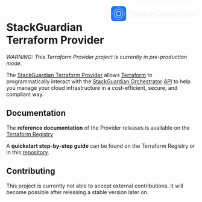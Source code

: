 <a href="https://www.stackguardian.io/">
    <img src=".github/stackguardian_logo.svg" alt="stackguardian logo" title="stackguardian" align="right" height="40" />
</a>

# StackGuardian Terraform Provider


_*WARNING:* This Terraform Provider project is currently in pre-production mode._


The [StackGuardian Terraform Provider](https://github.com/StackGuardian/terraform-provider-stackguardian) allows [Terraform](https://www.terraform.io/) to programmatically interact with the [StackGuardian Orchestrator](https://docs.stackguardian.io/) [API](https://docs.stackguardian.io/docs/api/overview) to help you manage your cloud infrastructure in a cost-efficient, secure, and compliant way.



## Documentation

The **reference documentation** of the Provider releases is available on the [Terraform Registry](https://registry.terraform.io/providers/StackGuardian/stackguardian/latest/docs)

A **quickstart step-by-step guide** can be found on the Terraform Registry or in this [repository](docs/guides/quickstart.md).


## Contributing
This project is currently not able to accept external contributions.
It will become possible after releasing a stable version later on.
